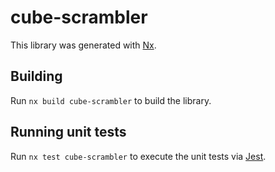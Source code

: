 # cube-scrambler

This library was generated with [Nx](https://nx.dev).

## Building

Run `nx build cube-scrambler` to build the library.

## Running unit tests

Run `nx test cube-scrambler` to execute the unit tests via [Jest](https://jestjs.io).
